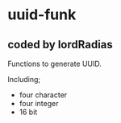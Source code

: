 # uuid-funk

## coded by lordRadias

Functions to generate UUID.

Including;
- four character
- four integer
- 16 bit
